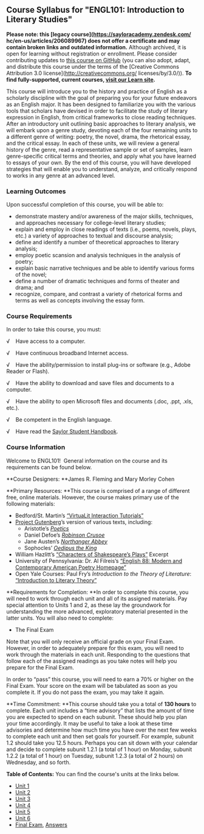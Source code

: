 Course Syllabus for "ENGL101: Introduction to Literary Studies"
---------------------------------------------------------------

**Please note: this [legacy course](https://sayloracademy.zendesk.com/
hc/en-us/articles/206089967) does not offer a certificate and may contain 
broken links and outdated information.** Although archived, it is open 
for learning without registration or enrollment. Please consider contributing 
updates to [this course on GitHub](https://github.com/saylordotorg/course_engl101) 
(you can also adopt, adapt, and distribute this course under the terms of 
the [Creative Commons Attribution 3.0 license](http://creativecommons.org/
licenses/by/3.0/)). **To find fully-supported, current courses, [visit our 
Learn site](https://learn.saylor.org).**

This course will introduce you to the history and practice of English as
a scholarly discipline with the goal of preparing you for your future
endeavors as an English major. It has been designed to familiarize you
with the various tools that scholars have devised in order to facilitate
the study of literary expression in English, from critical frameworks to
close reading techniques. After an introductory unit outlining basic
approaches to literary analysis, we will embark upon a genre study,
devoting each of the four remaining units to a different genre of
writing: poetry, the novel, drama, the rhetorical essay, and the
critical essay. In each of these units, we will review a general history
of the genre, read a representative sample or set of samples, learn
genre-specific critical terms and theories, and apply what you have
learned to essays of your own. By the end of this course, you will have
developed strategies that will enable you to understand, analyze, and
critically respond to works in any genre at an advanced level.

### Learning Outcomes

Upon successful completion of this course, you will be able to:

-   demonstrate mastery and/or awareness of the major skills,
    techniques, and approaches necessary for college-level literary
    studies;
-   explain and employ in close readings of texts (i.e., poems, novels,
    plays, etc.) a variety of approaches to textual and discourse
    analysis;
-   define and identify a number of theoretical approaches to literary
    analysis;
-   employ poetic scansion and analysis techniques in the analysis of
    poetry;
-   explain basic narrative techniques and be able to identify various
    forms of the novel;
-   define a number of dramatic techniques and forms of theater and
    drama; and
-   recognize, compare, and contrast a variety of rhetorical forms and
    terms as well as concepts involving the essay form.

### Course Requirements

In order to take this course, you must:  
  
 √    Have access to a computer.  
  
 √    Have continuous broadband Internet access.  
  
 √    Have the ability/permission to install plug-ins or software (e.g.,
Adobe Reader or Flash).  
  
 √    Have the ability to download and save files and documents to a
computer.  
  
 √    Have the ability to open Microsoft files and documents (.doc,
.ppt, .xls, etc.).  
  
 √    Be competent in the English language.  
  
 √    Have read the [Saylor Student
Handbook](http://www.saylor.org/site/wp-content/uploads/2012/05/Saylor-StudentHandbook.pdf).

### Course Information

Welcome to ENGL101!  General information on the course and its
requirements can be found below.  
  
 **Course Designers: **James R. Fleming and Mary Morley Cohen  
  
 **Primary Resources: **This course is comprised of a range of different
free, online materials. However, the course makes primary use of the
following materials:  

-   Bedford/St. Martin’s [“VirtuaLit Interaction
    Tutorials”](http://bcs.bedfordstmartins.com/virtualit/default.asp?uid=0&rau=0)
-   [Project Gutenberg](http://www.gutenberg.org/)’s version of various
    texts, including:
    -   Aristotle’s
        [*Poetics*](http://www.gutenberg.org/dirs/1/9/7/1974/1974.txt)
    -   Daniel Defoe’s [*Robinson
        Crusoe*](http://www.gutenberg.org/files/521/521-h/521-h.htm)
    -   Jane Austen’s [*Northanger
        Abbey*](http://www.gutenberg.org/files/121/121-h/121-h.htm)
    -   Sophocles’ [*Oedipus the
        King*](http://www.gutenberg.org/files/31/31-h/31-h.htm)
-   William Hazlitt’s [“Characters of Shakespeare’s
    Plays”](http://www.gutenberg.org/cache/epub/5085/pg5085.html) Excerpt
-   University of Pennsylvania: Dr. Al Filreis’s [“English 88: Modern
    and Contemporary American Poetry
    Homepage”](http://writing.upenn.edu/~afilreis/88/home.html)
-   Open Yale Courses: Paul Fry’s *Introduction to the Theory of
    Literature*: [“Introduction to Literary
    Theory”](http://oyc.yale.edu/english/engl-300)

**Requirements for Completion: **In order to complete this course, you
will need to work through each unit and all of its assigned materials.
Pay special attention to Units 1 and 2, as these lay the groundwork for
understanding the more advanced, exploratory material presented in the
latter units. You will also need to complete:  

-   The Final Exam

Note that you will only receive an official grade on your Final Exam.
However, in order to adequately prepare for this exam, you will need to
work through the materials in each unit. Responding to the questions
that follow each of the assigned readings as you take notes will help
you prepare for the Final Exam.  
  
 In order to “pass” this course, you will need to earn a 70% or higher
on the Final Exam. Your score on the exam will be tabulated as soon as
you complete it. If you do not pass the exam, you may take it again.  
  
 **Time Commitment: **This course should take you a total of **130
hours** to complete. Each unit includes a “time advisory” that lists the
amount of time you are expected to spend on each subunit. These should
help you plan your time accordingly. It may be useful to take a look at
these time advisories and determine how much time you have over the next
few weeks to complete each unit and then set goals for yourself. For
example, subunit 1.2 should take you 12.5 hours. Perhaps you can sit
down with your calendar and decide to complete subunit 1.2.1 (a total of
1 hour) on Monday, subunit 1.2.2 (a total of 1 hour) on Tuesday, subunit
1.2.3 (a total of 2 hours) on Wednesday, and so forth.  
  
**Table of Contents:** You can find the course's units at the links below.

- [Unit 1](https://legacy.saylor.org/engl101/Unit01/)
- [Unit 2](https://legacy.saylor.org/engl101/Unit02/)
- [Unit 3](https://legacy.saylor.org/engl101/Unit03/)
- [Unit 4](https://legacy.saylor.org/engl101/Unit04/)
- [Unit 5](https://legacy.saylor.org/engl101/Unit05/)
- [Unit 6](https://legacy.saylor.org/engl101/Unit06/)
- [Final Exam](http://saylordotorg.github.io/LegacyExams/ENGL/ENGL101/ENGL101-FinalExam.html), [Answers](http://saylordotorg.github.io/LegacyExams/ENGL/ENGL101/ENGL101-FinalExam-Answers.html)
